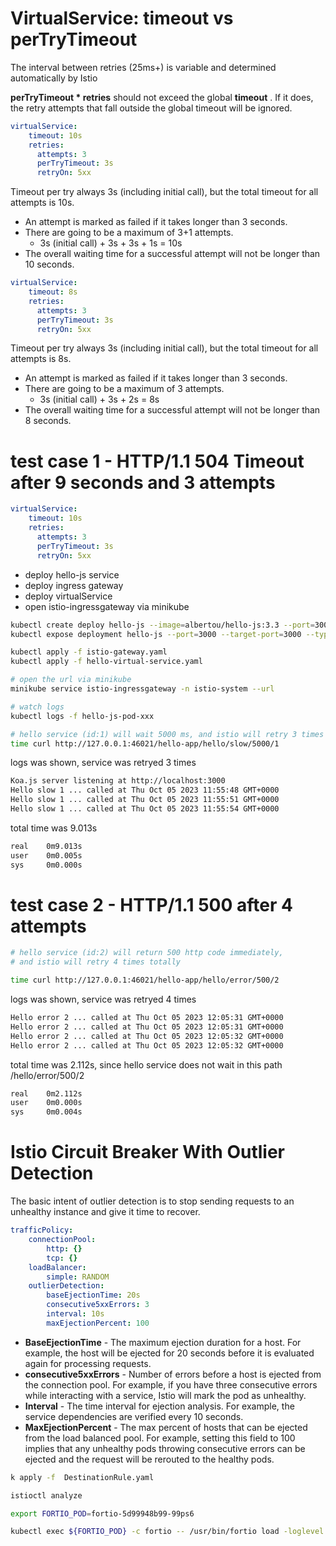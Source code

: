 # VirtualService: timeout vs perTryTimeout

 The interval between retries (25ms+) is variable and determined automatically by Istio

**perTryTimeout * retries** should not exceed the global **timeout** . If it does, the retry attempts that fall outside the global timeout will be ignored.

```yaml
virtualService:
    timeout: 10s
    retries:
      attempts: 3
      perTryTimeout: 3s
      retryOn: 5xx
```
Timeout per try always 3s (including initial call), but the total timeout for all attempts is 10s.

* An attempt is marked as failed if it takes longer than 3 seconds.
* There are going to be a maximum of 3+1 attempts.
    * 3s (initial call) + 3s + 3s + 1s = 10s
* The overall waiting time for a successful attempt will not be longer than 10 seconds.

```yaml
virtualService:
    timeout: 8s
    retries:
      attempts: 3
      perTryTimeout: 3s
      retryOn: 5xx
```

Timeout per try always 3s (including initial call), but the total timeout for all attempts is 8s.

* An attempt is marked as failed if it takes longer than 3 seconds.
* There are going to be a maximum of 3 attempts.
    * 3s (initial call) + 3s + 2s = 8s
* The overall waiting time for a successful attempt will not be longer than 8 seconds.

# test case 1 - HTTP/1.1 504 Timeout after 9 seconds and 3 attempts

```yaml
virtualService:
    timeout: 10s
    retries:
      attempts: 3
      perTryTimeout: 3s
      retryOn: 5xx
```

* deploy hello-js service
* deploy ingress gateway
* deploy virtualService
* open istio-ingressgateway via minikube

```bash
kubectl create deploy hello-js --image=albertou/hello-js:3.3 --port=3000 
kubectl expose deployment hello-js --port=3000 --target-port=3000 --type=ClusterIP --name=hello-js-svc

kubectl apply -f istio-gateway.yaml
kubectl apply -f hello-virtual-service.yaml

# open the url via minikube
minikube service istio-ingressgateway -n istio-system --url

# watch logs
kubectl logs -f hello-js-pod-xxx

```

```bash
# hello service (id:1) will wait 5000 ms, and istio will retry 3 times
time curl http://127.0.0.1:46021/hello-app/hello/slow/5000/1

```

logs was shown, service was retryed 3 times
```txt
Koa.js server listening at http://localhost:3000
Hello slow 1 ... called at Thu Oct 05 2023 11:55:48 GMT+0000 
Hello slow 1 ... called at Thu Oct 05 2023 11:55:51 GMT+0000 
Hello slow 1 ... called at Thu Oct 05 2023 11:55:54 GMT+0000 

```

total time was 9.013s
```txt
real    0m9.013s
user    0m0.005s
sys     0m0.000s
```

# test case 2 - HTTP/1.1 500 after 4 attempts

```bash
# hello service (id:2) will return 500 http code immediately, 
# and istio will retry 4 times totally

time curl http://127.0.0.1:46021/hello-app/hello/error/500/2

```

logs was shown, service was retryed 4 times
```txt
Hello error 2 ... called at Thu Oct 05 2023 12:05:31 GMT+0000 
Hello error 2 ... called at Thu Oct 05 2023 12:05:31 GMT+0000 
Hello error 2 ... called at Thu Oct 05 2023 12:05:32 GMT+0000 
Hello error 2 ... called at Thu Oct 05 2023 12:05:32 GMT+0000 
```

total time was 2.112s, since hello service does not wait in this path /hello/error/500/2
```txt
real    0m2.112s
user    0m0.000s
sys     0m0.004s
```

# Istio Circuit Breaker With Outlier Detection

The basic intent of outlier detection is to stop sending requests to an unhealthy instance and give it time to recover.

```yaml
trafficPolicy:
    connectionPool:
        http: {}
        tcp: {}
    loadBalancer:
        simple: RANDOM
    outlierDetection:
        baseEjectionTime: 20s
        consecutive5xxErrors: 3
        interval: 10s
        maxEjectionPercent: 100
```

* __BaseEjectionTime__ - The maximum ejection duration for a host. For example, the host will be ejected for 20 seconds before it is evaluated again for processing requests.
* __consecutive5xxErrors__ - Number of errors before a host is ejected from the connection pool. For example, if you have three consecutive errors while interacting with a service, Istio will mark the pod as unhealthy.
* __Interval__ - The time interval for ejection analysis. For example, the service dependencies are verified every 10 seconds.
* __MaxEjectionPercent__ - The max percent of hosts that can be ejected from the load balanced pool. For example, setting this field to 100 implies that any unhealthy pods throwing consecutive errors can be ejected and the request will be rerouted to the healthy pods.

```sh
k apply -f  DestinationRule.yaml

istioctl analyze 

export FORTIO_POD=fortio-5d99948b99-99ps6

kubectl exec ${FORTIO_POD} -c fortio -- /usr/bin/fortio load -loglevel Warning -n 30  http://hello-ab-svc:3000/api/hello/error/500/a

```